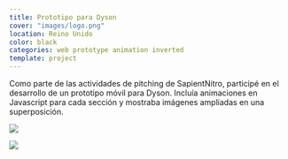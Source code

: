 ```yaml
---
title: Prototipo para Dyson
cover: "images/logo.png"
location: Reino Unido
color: black
categories: web prototype animation inverted
template: project
---
```


Como parte de las actividades de pitching de SapientNitro, participé en el desarrollo de un prototipo móvil para Dyson. Incluía animaciones en Javascript para cada sección y mostraba imágenes ampliadas en una superposición.

![](/work/dyson/images/1.png)

![](/work/dyson/images/2.png)
